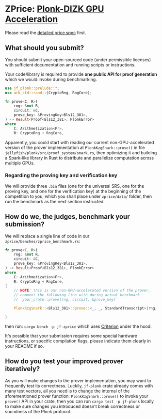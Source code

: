 # ZPrice: [Plonk-DIZK GPU Acceleration](https://www.zprize.io/prizes/plonk-dizk-gpu-acceleration)

Please read the [detailed price spec](https://assets.website-files.com/625a083eef681031e135cc99/628fe2fac35719417bf82def_Plonk-DIZK%20GPU%20Acceleration.pdf) first.

## What should you submit?

You should submit your open-sourced code (under permissible licenses) with sufficient documentation and running scripts or instructions.

Your code/library is required to provide **one public API for proof generation** which we would invoke during benchmarking.

```rust
use jf_plonk::prelude::*;
use ark_std::rand::{CryptoRng, RngCore};

fn prove<C, R>(
    rng: &mut R,
    circuit: &C,
    prove_key: &ProvingKey<Bls12_381>,
) -> Result<Proof<Bls12_381>, PlonkError>
where
    C: Arithmetization<Fr>,
    R: CryptoRng + RngCore,
```

Apparently, you could start with reading our current non-GPU-accelerated version of the prover implementation at `PlonkKzgSnark::prove()` in file `jellyfish/plonk/src/proof_system/snark.rs`,
then optimizing it and building a Spark-like library in Rust to distribute and parallelize computation across multiple GPUs.

### Regarding the proving key and verification key

We will provide three `.bin` files (one for the universal SRS, one for the proving key, and one for the verification key) at the beginning of the competition to you, which you shall place under `zprice/data/` folder,
then run the benchmark as the next section instructed.

## How do we, the judges, benchmark your submission?

We will replace a single line of code in our `zprice/benches/zprice_benchmark.rs`:

```rust
fn prove<C, R>(
    rng: &mut R,
    circuit: &C,
    prove_key: &ProvingKey<Bls12_381>,
) -> Result<Proof<Bls12_381>, PlonkError>
where
    C: Arithmetization<Fr>,
    R: CryptoRng + RngCore,
{
    // NOTE: this is our non-GPU-accelerated version of the prover,
    // comment the following line with during actual benchmark
    // `your_crate::prove(rng, circuit, &prove_key)`

    PlonkKzgSnark::<Bls12_381>::prove::<_, _, StandardTranscript>(rng, circuit, &prove_key)

}
```

then run: `cargo bench -p jf-zprice` which uses [Criterion](https://bheisler.github.io/criterion.rs/book/criterion_rs.html) under the hood.

It's possible that your submission requires some special hardware instructions, or specific compilation flags, please indicate them clearly in your README if so.

## How do you test your improved prover iteratively?

As you will make changes to the prover implementation, you may want to frequently test its correctness.
Luckily, `jf-plonk` crate already comes with many test vectors, all you need is to change the internal of the aforementioned prover function: `PlonkKzgSnark::prove()` to invoke your `prove()` API in your crate,
then you can run `cargo test -p jf-plonk` locally to make sure changes you introduced doesn't break correctness or soundness of the Plonk protocol.
